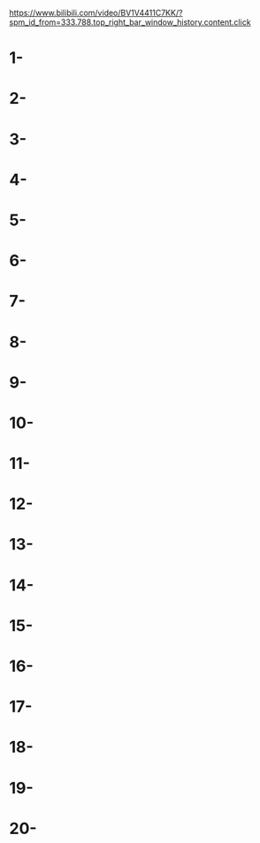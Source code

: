 https://www.bilibili.com/video/BV1V4411C7KK/?spm_id_from=333.788.top_right_bar_window_history.content.click

# 1-
# 2-
# 3-
# 4-
# 5-
# 6-
# 7-
# 8-
# 9-
# 10-
# 11-
# 12-
# 13-
# 14-
# 15-
# 16-
# 17-
# 18-
# 19-
# 20-